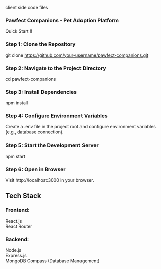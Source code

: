 client side code files
### Pawfect Companions - Pet Adoption Platform  
Quick Start !!

### Step 1: Clone the Repository
git clone https://github.com/your-username/pawfect-companions.git

### Step 2:  Navigate to the Project Directory
cd pawfect-companions

### Step 3: Install Dependencies
npm install

### Step 4: Configure Environment Variables
Create a .env file in the project root and configure environment variables (e.g., database connection).

### Step 5: Start the Development Server
npm start

### Step 6: Open in Browser
Visit http://localhost:3000 in your browser.

## Tech Stack

### Frontend:
React.js  
React Router  

### Backend:
Node.js  
Express.js  
MongoDB Compass (Database Management)  
